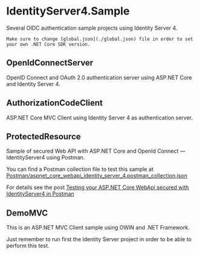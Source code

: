 # IdentityServer4.Sample

Several OIDC authentication sample projects using Identity Server 4.

```
Make sure to change [global.json](./global.json) file in order to set your own .NET Core SDK version.
```

## OpenIdConnectServer

OpenID Connect and OAuth 2.0 authentication server using ASP.NET Core and Identity Server 4.

## AuthorizationCodeClient

ASP.NET Core MVC Client using Identity Server 4 as authentication server.

## ProtectedResource

Sample of secured Web API with ASP.NET Core and OpenId Connect — IdentityServer4 using Postman.

You can find a Postman collection file to test this sample at [Postman/aspnet_core_webapi_identity_server_4.postman_collection.json](./Postman/aspnet_core_webapi_identity_server_4.postman_collection.json)

For details see the post [Testing your ASP.NET Core WebApi secured with IdentityServer4 in Postman](https://medium.com/all-technology-feeds/testing-your-asp-net-core-webapi-secured-with-identityserver4-in-postman-97eee976aa16)

## DemoMVC

This is an ASP.NET MVC Client sample using OWIN and .NET Framework.

Just remember to run first the Identity Server project in order to be able to perform this test.
